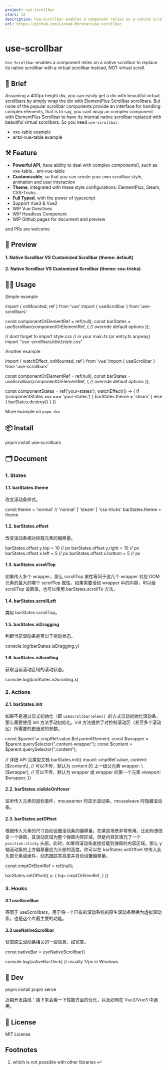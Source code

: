 ```yaml
---
project: use-scrollbar
stars: 12
description: Use-Scrollbar enables a component relies on a native scrollbar to replace its native scrollbar with a virtual scrollbar instead, NOT virtual scroll.
url: https://github.com/Lionad-Morotar/use-scrollbar
---
```


use-scrollbar
=============

`Use-Scrollbar` enables a component relies on a native scrollbar to replace its native scrollbar with a virtual scrollbar instead, NOT virtual scroll.

🎇 Brief
--------

Assuming a 400px height div, you can easily get a div with beautiful virtual scrollbars by simply wrap the div with ElementPlus Scrollbar scrollbars. But none of the popular scrollbar components provide an interface for handling complex elements, that is to say, you cant wrap an complex component with ElementPlus Scrollbar to have its internal native scrollbar replaced with beautiful virtual scrollbars. So you need `use-scrollbar`.

-   vxe-table example
-   antd-vue-table example

⚒️ Feature
----------

-   **Powerful API**, have ability to deal with complex components1, such as vxe-table、ant-vue-table
-   **Customizable**, so that you can create your own scrollbar style, animation and user interaction
-   **Theme**, integrated with these style configurations: ElementPlus, Steam, CSS-Tricks ...
-   **Full Typed**, with the power of typescript
-   Support Vue3 & Vue2
-   WIP Vue Directives
-   WIP Headless Component
-   WIP Github pages for document and preview

and PRs are welcome

📸 Preview
----------

#### 1\. Native Scrollbar **VS** Customized Scrollbar (theme: default)

#### 2\. Native Scrollbar **VS** Customized Scrollbar (theme: css-tricks)

🤹‍♀️ Usage
-----------

Simple example

import { onMounted, ref } from 'vue'
import { useScrollbar } from 'use-scrollbars'

const componentOrElementRef \= ref(null);
const barStates \= useScrollbar(componentOrElementRef, {
  // override default options
});

// dont forget to import style.css
// in your main.ts (or entry.ts anyway)
import "use-scrollbars/dist/style.css"

Another example

import { watchEffect, onMounted, ref } from 'vue'
import { useScrollbar } from 'use-scrollbars'

const componentOrElementRef \= ref(null);
const barStates \= useScrollbar(componentOrElementRef, {
  // override default options
});

const componentStates \= ref('your-states');
watchEffect(() \=> {
  if (componentStates.xxx \=== 'your-states') {
    barStates.theme \= 'steam'
  } else {
    barStates.destroy()
  }
})

More example on `pnpm dev`

📦 Install
----------

pnpm install use-scrollbars

🗂️ Document
------------

### 1\. States

#### 1.1. barStates.theme

改变滚动条样式。

const theme \= 'normal' // 'normal' | 'steam' | 'css-tricks'
barStates.theme \= theme

#### 1.2. barStates.offset

改变滚动条相对挂载元素的偏移量。

barStates.offset.y.top \= 10 // px
barStates.offset.y.right \= 10 // px
barStates.offset.x.left \= 5 // px
barStates.offset.x.bottom \= 5 // px

#### 1.3. barStates.scrollTop

如果传入多个 wrapper，那么 scrollTop 属性等同于这几个 wrapper 对应 DOM 元素的最大的哪个 scrollTop 属性。如果需要滚动 wrapper 中的内容，可以给 scrollTop 设置值，也可以使用 barStates.scrollTo 方法。

#### 1.4. barStates.scrollLeft

类似 barStates.scrollTop。

#### 1.5. barStates.isDragging

判断当前滚动条是否出于拖动状态。

console.log(barStates.isDragging.y)

#### 1.6. barStates.isScrolling

获取当前滚动区域的滚动状态。

console.log(barStates.isScrolling.x)

### 2\. Actions

#### 2.1. barStates.init

如果不是通过显式初始化（即 `useScrollbar(elem)`）的方式自动初始化滚动条，那么需要使用 init 方法手动初始化。init 方法提供了对控制滚动区（甚至多个滚动区）所需要的更细致的参数。

const $parent \= cmptRef.value.$el.parentElement;
const $wrapper \= $parent.querySelector(".content-wrapper");
const $content \= $parent.querySelector(".content");

// 详细 API 见类型文档
barStates.init({
  mount: cmptRef.value,
  content: \[$content\],
  // 可以不传，默认为 content 的 上一级父元素
  wrapper: \[$wrapper\],
  // 可以不传，默认为 wrapper 或 wrapper 的第一个元素
  viewport: $wrapper,
})

#### 2.2. barStates.visibleOnHover

监听传入元素的鼠标事件，mouseenter 时显示滚动条，mouseleave 时隐藏滚动条。

#### 2.3. barStates.setOffset

根据传入元素的尺寸自动设置滚动条的偏移量。在某些场景非常有用，比如你想改变一个弹窗，其滚动区域为整个弹窗内容区域，但是内容区填充了一个 `position:sticky` 头部，此时，如果将滚动条直接挂载到弹窗的内容区域，那么 y 轴滚动条的上方偏移量应为头部的高度。你可以在 barStates.setOffset 中传入此头部元素或组件，动态跟踪其高度并自动设置偏移量。

const cmptOrElemRef \= ref(null);

barStates.setOffset({
  y: {
    top: cmptOrElemRef,
  }
})

### 3\. Hooks

#### 3.1 useScrollbar

等同于 useScrollbars，用于将一个已有的滚动系统的原生滚动条替换为虚拟滚动条，也是这个库最主要的功能。

#### 3.2 useNativeScrollbar

获取原生滚动条相关的一些信息，如宽度。

const nativeBar \= useNativeScrollbar()

console.log(nativeBar.thick) // usually 17px in Windows

🚩 Dev
------

pnpm install
pnpm serve

近期开发路线：接下来会看一下性能方面的优化，以及如何在 Vue2/Vue3 中通用。

📄 License
----------

MIT License

Footnotes
---------

1.  which is not possible with other libraries ↩
